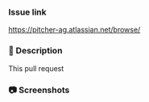 ### Issue link
https://pitcher-ag.atlassian.net/browse/

### 📖  Description
This pull request

### 📷  Screenshots
